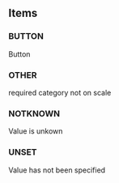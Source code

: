

<!-- end of short definition -->
## Items

### BUTTON
Button

### OTHER
required category not on scale

### NOTKNOWN
Value is unkown

### UNSET
Value has not been specified
